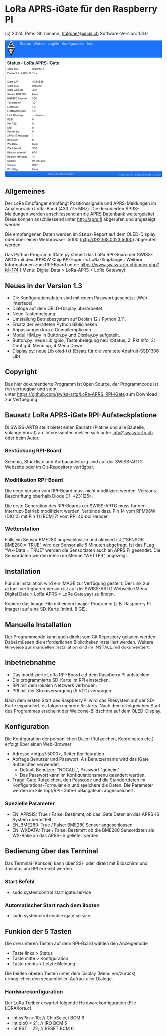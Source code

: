 # LoRa APRS-iGate für den Raspberry PI

(c) 2024, Peter Stirnimann, <hb9pae@gmail.ch> Software-Version: 1.3.0

![Dashboard](./Dashboard.png) 

## Allgemeines

Der LoRa Empfänger empfängt Positionssignale und APRS-Meldungen im Amateurradio LoRa-Band (433.775 MHz). Die decodierten APRS-Meldungen werden anschliessend an die APRS Datenbank weitergeleitet. Diese können anschliessend unter http://aprs.fi abgerufen und angezeigt werden. 

Die empfangenen Daten werden im Status-Report auf dem OLED-Display oder über einen Webbrowser <IP>:5000 (http://192.168.0.123:5000)  abgerufen werden.

Das Python Programm IGate.py steuert das LoRa RPI-Board der SWISS-ARTG mit dem RF95W Chip RF-Hope
als LoRa-Empfänger. Weitere Informationen zum RPI-Board unter:  <https://www.swiss-artg.ch/index.php?id=174>  ( Menu: Digital Data > LoRa-APRS > LoRa Gateway)

## Neues in der Version 1.3

- Die Konfigurationsdaten sind mit einem Passwort geschützt (Web-Interface). 
- Dialoge auf dem OELD-Display überarbeitet.
- Neue Tastenbelgung
- Umstallung Betriebssystem auf Debian 12 / Python 3.11.
- Ersatz der veralteten Python Bibliotheken.
- Anpassungen lora.c Compileroptionen
- Modul HMI.py in Button.py und Display.py aufgeteilt.
- Button.py: neue Lib lgoio, Tastenbelegung neu 1:Status, 2: Pkt Info, 3: Config  4: Menu up, 4 Menu Down 
- Display.py: neue Lib oled-txt (Ersatz für die veraltete Adafruit-SSD1306 Lib)

## Copyright

Das hier dokumentierte Programm ist Open Source, der Programmcode ist frei verfuegbar und steht  
unter <https://github.com/swiss-artg/LoRa-APRS_RPI-iGate> zum Download zur Verfuegung.

## Bausatz LoRa APRS-iGate RPI-Aufsteckplatione

Di SWISS-ARTG stellt bietet einen Bausatz (Platine und alle Bauteile, solange Vorrat) an. Interessenten melden sich unter <info@swiss-artg.ch> oder beim Autor.

### Bestückung RPI-Board

Schema, Stückliste und Aufbauanleitung sind auf der SWISS-ARTG Webseite oder im Git-Repository verfügbar.

### Modifikation RPI-Board

Die neue Version vom RPI-Board muss nicht modifiziert werden. Versions-Beschriftung oberhalb Diode D1: «231125».  

Die erste Generation des RPI-Boards der SWISS-ARTG muss für den Interrupt-Betrieb modifiziert werden.
Verbinde dazu Pin 14 vom RFM96W (DIO 0) mit Pin 11 (BCM17) vom RPI 40-pol Header.

### Wetterstation

Falls ein Sensor BME280 angeschlossen und aktiviert ist ("SENSOR BME280 = TRUE" wird der Sensor alle 5 Minuten abgefragt. Ist das FLag "Wx-Data = TRUE" werden die Sensordaten auch an APRS.FI gesendet. Die Sensordaten werden intern im Menue "WETTER" angezeigt.

## Installation

Für die Installation wird ein IMAGE zur Verfügung gestellt. Der Link zur aktuell verfügbaren Version ist auf der SWISS-ARTG Webseite (Menu: Digital Data > LoRa APRS > LoRa Gateway) zu finden.

Kopiere das Image-File mit einem Imager-Programm (z.B. Raspberry Pi Imager) auf eine SD-Karte (mind. 8 GB).

## Manuelle Installation

Der Programmcode kann auch direkt vom Git Repository geladen werden. Dabei müssen die erforderlichen Bibliotheken installiert werden. Weitere Hinweise zur manuellen Installation sind im INSTALL.md dokumentiert.

## Inbetriebnahme

- Das modifizierte LoRa RPI-Board auf dem Raspberry PI aufstecken.
- Die programmierte SD-Karte im RPI einstecken.
- RPI mit dem lokalen Netzwerk verbinden.
- PRI mit der Stromversorgung (5 VDC) versorgen.

Nach dem ersten Start des Raspberry PI wird das Filesystem auf der SD-Karte expandiert, es folgen mehrere Restarts. Nach dem erfolgreichen Start des Programmes erscheint der Welcome-Bildschirm
auf dem OLED-Display.

## Konfiguration

Die Konfiguration der persönlichen Daten (Rufzeichen, Koordinaten etc.) erfolgt über einen Web-Browser: 

- Adresse <http://<IP-Adresse>:5000>, Reiter Konfiguration
- Abfrage Benutzer und Passwort. Als Benutzername wird das iGate Rufzeichen verwendet.
  - Default Benutzer:  "NOCALL", Passwort "geheim".
  - Das Passwort kann im Konfigurationsmenu geändert werden. 
- Trage iGate Rufzeichen, den Passcode und die Standortdaten im Konfigurations-Formular ein 
und speichere die Daten. Die Parameter werden im File /opt/RPI-iGate-LoRa/igate.ini abgespeichert.

### Spezielle Parameter

- EN_APRSIS: True / False: Bestimmt, ob das iGate Daten an das APRS-IS System übermittelt.
- EN_BME280: True / False: BME280 Sensor angeschlossen
- EN_WXDATA: True / False: Bestimmt ob die BME280 Sensordaten als WX-Bake an das APRS-IS geliefer werden.

## Bedienung über das Terminal

Das Terminal (Konsole) kann über SSH oder direkt mit Bildschirm und Tastatus am RPI erreicht werden.

### Start Befehl

- sudo systemcontrol start igate.service

### Automatischer Start nach dem Booten

- sudo systemctrol enable igate.service

## Funkion der 5 Tasten 

Die drei unteren Tasten auf dem RPI-Board wählen den Anzeigemode
  
- Taste links >  Status 
- Taste mitte >  Konfiguration
- Taste rechts > Letzte Meldung
  
Die beiden oberen Tasten unter dem Display (Menu vor/zurück) ermöglichen den sequentiellen Aufrauf aller Dialoge.

### Hardwarekonfiguration

Der LoRa Treiber erwartet folgende Hardwarekonfiguration (File LORA/lora.c)
-	int ssPin = 10; // ChipSelect  BCM 8
-	int dio0  = 21; // IRQ  BCM 5
-	int RST   = 22; // RESET BCM 6
